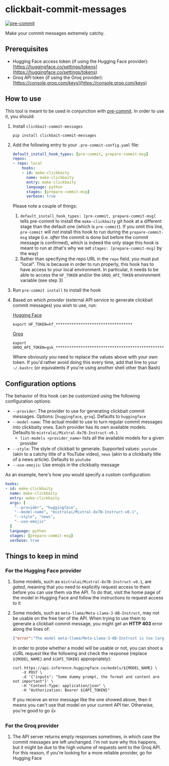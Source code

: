 # clickbait-commit-messages
[![pre-commit](https://img.shields.io/badge/pre--commit-enabled-brightgreen?logo=pre-commit)](https://github.com/pre-commit/pre-commit)

Make your commit messages extremely catchy.

## Prerequisites
- Hugging Face access token (if using the Hugging Face provider): [https://huggingface.co/settings/tokens](https://huggingface.co/settings/tokens)
- Groq API token (if using the Groq provider): [https://console.groq.com/keys](https://console.groq.com/keys)

## How to use
This tool is meant to be used in conjunction with [pre-commit](https://pre-commit.com/). In order to use it, you should:
1. Install `clickbait-commit-messages`
    ```
    pip install clickbait-commit-messages
    ```
2. Add the following entry to your `.pre-commit-config.yaml` file:
    ```yaml
    default_install_hook_types: [pre-commit, prepare-commit-msg]
    repos:
    - repo: local
        hooks:
        - id: make-clickbaity
          name: make-clickbaity
          entry: make-clickbaity
          language: python
          stages: [prepare-commit-msg]
          verbose: true
    ```
    Please note a couple of things:
    1. `default_install_hook_types: [pre-commit, prepare-commit-msg]` tells pre-commit to install the `make-clickbaity` git hook at a different stage than the default one (which is `pre-commit`). If you omit this line, `pre-commit` will _not_ install this hook to run during the `prepare-commit-msg` stage (i.e. _after_ the commit is done but before the commit message is confirmed), which is indeed the only stage this hook is meant to run at (that's why we set `stages: [prepare-commit-msg]` by the way)
    2. Rather than specifying the repo URL in the `repo` field, you must put "local". This is because in order to run properly, this hook has to have access to your local environment. In particular, it needs to be able to access the `HF_TOKEN` and/or the `GROQ_API_TOKEN` environment variable (see step 3)
3. Run `pre-commit install` to install the hook
4. Based on which _provider_ (external API service to generate clickbait commit messages) you wish to use, run:

   [Hugging Face](https://huggingface.co/docs/api-inference/index)

    ```
    export HF_TOKEN=hf_**********************************
    ```
   [Groq](https://groq.com/)

    ```
    export GROQ_API_TOKEN=gsk_****************************************************
    ```
    Where obviously you need to replace the values above with your own token. If you'd rather avoid doing this every time, add that line to your `~/.bashrc` (or equivalents if you're using another shell other than Bash)

## Configuration options
The behavior of this hook can be customized using the following configuration options:
- `--provider`: The provider to use for generating clickbait commit messages. Options: [`huggingface`, `groq`]. Defaults to `huggingface`
- `--model-name`: The actual model to use to turn regular commit messages into clickbaity ones. Each provider has its own available models. Defaults to `mistralai/Mixtral-8x7B-Instruct-v0.1`
  - `list-models <provider_name>` lists all the available models for a given provider
- `--style`: The style of clickbait to generate. Supported values: `youtube` (akin to a catchy title of a YouTube video), `news` (akin to a clickbaity title of a news article). Defaults to `youtube`
- `--use-emojis`: Use emojis in the clickbaity message

As an example, here's how you would specify a custom configuration:
```yaml
hooks:
- id: make-clickbaity
  name: make-clickbaity
  entry: make-clickbaity
  args: [
    "--provider", "huggingface",
    "--model-name", "mistralai/Mixtral-8x7B-Instruct-v0.1",
    "--style", "news",
    "--use-emojis"
  ]
  language: python
  stages: [prepare-commit-msg]
  verbose: true
```

## Things to keep in mind
### For the Hugging Face provider
1. Some models, such as `mistralai/Mixtral-8x7B-Instruct-v0.1`, are _gated_, meaning that you need to explicitly request access to them before you can use them via the API. To do that, visit the home page of the model in Hugging Face and follow the instructions to request access to it

2. Some models, such as `meta-llama/Meta-Llama-3-8B-Instruct`, may not be usable on the free tier of the API. When trying to use them to generate a clickbait commit message, you might get an **HTTP 403** error along the lines of:
    ```json
    {"error":"The model meta-llama/Meta-Llama-3-8B-Instruct is too large to be loaded automatically (16GB > 10GB). Please use Spaces (https://huggingface.co/spaces) or Inference Endpoints (https://huggingface.co/inference-endpoints)."}
    ```
    In order to probe whether a model will be usable or not, you can shoot a cURL request like the following and check the response (replace `${MODEL_NAME}` and `${API_TOKEN}` appropriately):
    ```curl
    curl https://api-inference.huggingface.co/models/${MODEL_NAME} \
        -X POST \
        -d '{"inputs": "Some dummy prompt, the format and content are not important"}' \
        -H "Content-Type: application/json" \
        -H "Authorization: Bearer ${API_TOKEN}"
    ```
    If you receive an error message like the one showed above, then it means you can't use that model on your current API tier. Otherwise, you're good to go 👍

### For the Groq provider
1. The API server returns empty responses sometimes, in which case the commit messages are left unchanged. I'm not sure why this happens, but it might be due to the high volume of requests sent to the Groq API. For this reason, if you're looking for a more reliable provider, go for Hugging Face
